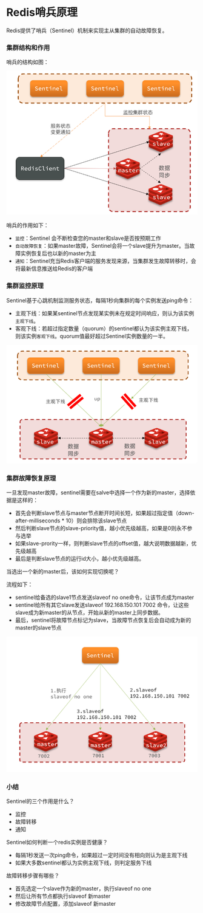 # Redis哨兵原理

Redis提供了哨兵（Sentinel）机制来实现主从集群的自动故障恢复。

### 集群结构和作用

哨兵的结构如图：

![redis.png](images/redis-sentinel-01.png)

哨兵的作用如下：

- `监控`：Sentinel 会不断检查您的master和slave是否按预期工作
- `自动故障恢复`：如果master故障，Sentinel会将一个slave提升为master。当故障实例恢复后也以新的master为主
- `通知`：Sentinel充当Redis客户端的服务发现来源，当集群发生故障转移时，会将最新信息推送给Redis的客户端

### 集群监控原理

Sentinel基于心跳机制监测服务状态，每隔1秒向集群的每个实例发送ping命令：

- 主观下线：如果某sentinel节点发现某实例未在规定时间响应，则认为该实例`主观下线`。
- 客观下线：若超过指定数量（quorum）的sentinel都认为该实例主观下线，则该实例`客观下线`。quorum值最好超过Sentinel实例数量的一半。

![redis.png](images/redis-sentinel-02.png)

### 集群故障恢复原理

一旦发现master故障，sentinel需要在salve中选择一个作为新的master，选择依据是这样的：

- 首先会判断slave节点与master节点断开时间长短，如果超过指定值（down-after-milliseconds * 10）则会排除该slave节点
- 然后判断slave节点的slave-priority值，越小优先级越高，如果是0则永不参与选举
- 如果slave-prority一样，则判断slave节点的offset值，越大说明数据越新，优先级越高
- 最后是判断slave节点的运行id大小，越小优先级越高。

当选出一个新的master后，该如何实现切换呢？

流程如下：

- sentinel给备选的slave1节点发送slaveof no one命令，让该节点成为master
- sentinel给所有其它slave发送slaveof 192.168.150.101 7002 命令，让这些slave成为新master的从节点，开始从新的master上同步数据。
- 最后，sentinel将故障节点标记为slave，当故障节点恢复后会自动成为新的master的slave节点

![redis.png](images/redis-sentinel-03.png)

### 小结

Sentinel的三个作用是什么？

- 监控
- 故障转移
- 通知

Sentinel如何判断一个redis实例是否健康？

- 每隔1秒发送一次ping命令，如果超过一定时间没有相向则认为是主观下线
- 如果大多数sentinel都认为实例主观下线，则判定服务下线

故障转移步骤有哪些？

- 首先选定一个slave作为新的master，执行slaveof no one
- 然后让所有节点都执行slaveof 新master
- 修改故障节点配置，添加slaveof 新master


